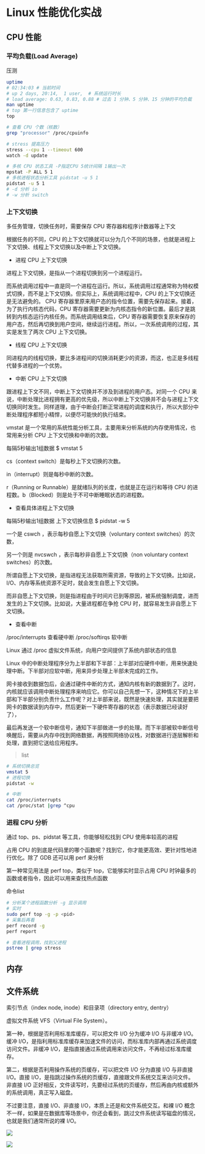 # Linux 性能优化实战

## CPU 性能
### 平均负载(Load Average)

压测
```bash
uptime
# 02:34:03 # 当前时间
# up 2 days, 20:14,  1 user,  # 系统运行时长
# load average: 0.63, 0.83, 0.88 # 过去 1 分钟、5 分钟、15 分钟的平均负载
man uptime
# top 第一行信息包含了 uptime
top 

# 查看 CPU 个数（核数）
grep "processor" /proc/cpuinfo

# stress 提高压力
stress --cpu 1 --timeout 600
watch -d update

# 多核 CPU 状态工具 -P指定CPU 5统计间隔 1输出一次
mpstat -P ALL 5 1
# 多核进程状态分析工具 pidstat -u 5 1
pidstat -u 5 1
# -d 分析 io
# -w 分析 switch
```

### 上下文切换

多任务管理，切换任务时，需要保存 CPU 寄存器和程序计数器等上下文

根据任务的不同，CPU 的上下文切换就可以分为几个不同的场景，也就是进程上下文切换、线程上下文切换以及中断上下文切换。

- 进程 CPU 上下文切换

进程上下文切换，是指从一个进程切换到另一个进程运行。

而系统调用过程中一直是同一个进程在运行。所以，系统调用过程通常称为特权模式切换，而不是上下文切换。但实际上，系统调用过程中，CPU 的上下文切换还是无法避免的。
CPU 寄存器里原来用户态的指令位置，需要先保存起来。接着，为了执行内核态代码，CPU 寄存器需要更新为内核态指令的新位置。最后才是跳转到内核态运行内核任务。而系统调用结束后，CPU 寄存器需要恢复原来保存的用户态，然后再切换到用户空间，继续运行进程。所以，一次系统调用的过程，其实是发生了两次 CPU 上下文切换。

- 线程 CPU 上下文切换

同进程内的线程切换，要比多进程间的切换消耗更少的资源，而这，也正是多线程代替多进程的一个优势。

- 中断 CPU 上下文切换

跟进程上下文不同，中断上下文切换并不涉及到进程的用户态。对同一个 CPU 来说，中断处理比进程拥有更高的优先级，所以中断上下文切换并不会与进程上下文切换同时发生。同样道理，由于中断会打断正常进程的调度和执行，所以大部分中断处理程序都短小精悍，以便尽可能快的执行结束。

vmstat 是一个常用的系统性能分析工具，主要用来分析系统的内存使用情况，也常用来分析 CPU 上下文切换和中断的次数。

每隔5秒输出1组数据
$ vmstat 5

cs（context switch）是每秒上下文切换的次数。

in（interrupt）则是每秒中断的次数。

r（Running or Runnable）是就绪队列的长度，也就是正在运行和等待 CPU 的进程数。b（Blocked）则是处于不可中断睡眠状态的进程数。

- 查看具体进程上下文切换 

每隔5秒输出1组数据 上下文切换信息
$ pidstat -w 5

一个是  cswch  ，表示每秒自愿上下文切换（voluntary context switches）的次数，

另一个则是  nvcswch  ，表示每秒非自愿上下文切换（non voluntary context switches）的次数。

所谓自愿上下文切换，是指进程无法获取所需资源，导致的上下文切换。比如说， I/O、内存等系统资源不足时，就会发生自愿上下文切换。

而非自愿上下文切换，则是指进程由于时间片已到等原因，被系统强制调度，进而发生的上下文切换。比如说，大量进程都在争抢 CPU 时，就容易发生非自愿上下文切换。

- 查看中断

/proc/interrupts 查看硬中断
/proc/softirqs 软中断

Linux 通过 /proc 虚拟文件系统，向用户空间提供了系统内部状态的信息

Linux 中的中断处理程序分为上半部和下半部：上半部对应硬件中断，用来快速处理中断。下半部对应软中断，用来异步处理上半部未完成的工作。

网卡接收到数据包后，会通过硬件中断的方式，通知内核有新的数据到了。这时，内核就应该调用中断处理程序来响应它。你可以自己先想一下，这种情况下的上半部和下半部分别负责什么工作呢？对上半部来说，既然是快速处理，其实就是要把网卡的数据读到内存中，然后更新一下硬件寄存器的状态（表示数据已经读好了），

最后再发送一个软中断信号，通知下半部做进一步的处理。而下半部被软中断信号唤醒后，需要从内存中找到网络数据，再按照网络协议栈，对数据进行逐层解析和处理，直到把它送给应用程序。

> list
```bash
# 系统切换总览
vmstat 5
# 进程切换
pidstat -w

# 中断
cat /proc/interrupts
cat /proc/stat |grep ^cpu
```

### 进程 CPU 分析

通过 top、ps、pidstat 等工具，你能够轻松找到 CPU 使用率较高的进程

占用 CPU 的到底是代码里的哪个函数呢？找到它，你才能更高效、更针对性地进行优化。除了 GDB 还可以用 perf 来分析

第一种常见用法是 perf top，类似于 top，它能够实时显示占用 CPU 时钟最多的函数或者指令，因此可以用来查找热点函数


命令list
```bash
# 分析某个进程函数分析 -g 显示调用
# 实时
sudo perf top -g -p <pid>
# 采集后再看
perf record -g
perf report

# 查看进程调用，找到父进程
pstree | grep stress
```


## 内存

## 文件系统

索引节点（index node, inode）和目录项（directory entry, dentry）

虚拟文件系统 VFS（Virtual File System）。

第一种，根据是否利用标准库缓存，可以把文件 I/O 分为缓冲 I/O 与非缓冲 I/O。缓冲 I/O，是指利用标准库缓存来加速文件的访问，而标准库内部再通过系统调度访问文件。非缓冲 I/O，是指直接通过系统调用来访问文件，不再经过标准库缓存。

第二，根据是否利用操作系统的页缓存，可以把文件 I/O 分为直接 I/O 与非直接 I/O。直接 I/O，是指跳过操作系统的页缓存，直接跟文件系统交互来访问文件。非直接 I/O 正好相反，文件读写时，先要经过系统的页缓存，然后再由内核或额外的系统调用，真正写入磁盘。

不过要注意，直接 I/O、非直接 I/O，本质上还是和文件系统交互。和裸 I/O 概念不一样，如果是在数据库等场景中，你还会看到，跳过文件系统读写磁盘的情况，也就是我们通常所说的裸 I/O。

![](https://static001.geekbang.org/resource/image/32/47/328d942a38230a973f11bae67307be47.png?wh=836*507)

![](https://static001.geekbang.org/resource/image/72/12/728b7b39252a1e23a7a223cdf4aa1612.png?wh=530*590)
